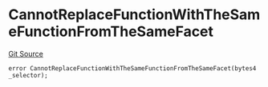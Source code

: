 # CannotReplaceFunctionWithTheSameFunctionFromTheSameFacet
[Git Source](https://github.com/thrackle-io/rules-protocol/blob/ca661487b49e5b916c4fa8811d6bdafbe530a6c8/src/economic/ruleProcessor/nontagged/RuleProcessorDiamondLib.sol)


```solidity
error CannotReplaceFunctionWithTheSameFunctionFromTheSameFacet(bytes4 _selector);
```

